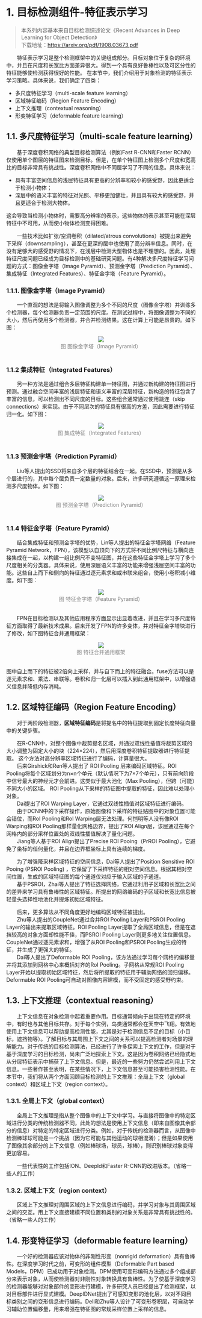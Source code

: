 # 1. 目标检测组件-特征表示学习
> 本系列内容基本来自目标检测综述论文《Recent Advances in Deep Learning for Object Detection》\
> 下载地址：https://arxiv.org/pdf/1908.03673.pdf

&emsp;&emsp;特征表示学习是整个检测框架中的关键组成部分。目标对象位于复杂的环境中，并且在尺度和长宽比方面差异很大。得到一个具有良好鲁棒性以及可区分性的特征能够使检测获得很好的性能。 在本节中，我们介绍用于对象检测的特征表示学习策略。具体来说，我们确定了四类：
- 多尺度特征学习（multi-scale feature learning）
- 区域特征编码（Region Feature Encoding）
- 上下文推理（contextual reasoning）
- 形变特征学习（deformable feature learning）

## 1.1. 多尺度特征学习（multi-scale feature learning）
&emsp;&emsp;基于深度卷积网络的典型目标检测算法（例如Fast R-CNN和Faster RCNN）仅使用单个图层的特征图来检测目标。但是，在单个特征图上检测多个尺度和宽高比的目标非常具有挑战性。深度卷积网络中不同层学习了不同的信息。具体来说：
- 具有丰富空间信息的浅层特征具有更高的分辨率和较小的感受野，因此更适合于检测小物体；
- 深层中的语义丰富的特征对光照、平移更加健壮，并且具有较大的感受野，并且更适合于检测大物体。

这会导致当检测小物体时，需要高分辨率的表示，这些物体的表示甚至可能在深层特征中不可用，从而使小物体检测变得困难。

&emsp;&emsp;一些技术比如扩张/空洞卷积（dilated/atrous convolutions）被提出来避免下采样（downsampling），甚至在更深的层中也使用了高分辨率信息。同时，在没有足够大的感受野的情况下，在浅层中检测大型物体也是不理想的。因此，处理特征尺度问题已经成为目标检测中的基础研究问题。有4种解决多尺度特征学习问题的方式：图像金字塔（Image Pyramid）、预测金字塔（Prediction Pyramid）、集成特征（Integrated Features）、特征金字塔（Feature Pyramid）。

### 1.1.1. 图像金字塔（Image Pyramid）
&emsp;&emsp;一个直观的想法是将输入图像调整为多个不同的尺度（图像金字塔）并训练多个检测器，每个检测器负责一定范围的尺度。在测试过程中，将图像调整为不同的大小，然后再使用多个检测器，并合并检测结果。这在计算上可能是昂贵的。如下图：
<div align=center>
	<img src="images/图像金字塔.png">
</div>
<div align=center><font color="gray">图 图像金字塔（Image Pyramid）</font></div>
<br>

### 1.1.2 集成特征（Integrated Features）
&emsp;&emsp;另一种方法是通过组合多层特征构建单一特征图，并通过新构建的特征图进行预测。通过融合空间丰富的浅层特征和语义丰富的深层特征，新构造的特征包含了丰富的信息，可以检测出不同尺度的目标。这些组合通常通过使用跳连（skip connections）来实现。由于不同层次的特征具有很高的方差，因此需要进行特征归一化。如下图：
<div align=center>
	<img src="images/集成特征.png">
</div>
<div align=center><font color="gray">图 集成特征（Integrated Features）</font></div>
<br>

### 1.1.3 预测金字塔（Prediction Pyramid）
&emsp;&emsp;Liu等人提出的SSD将来自多个层的特征结合在一起。在SSD中，预测是从多个层进行的，其中每个层负责一定数量的对象。后来，许多研究遵循这一原理来检测多尺度物体。如下图：
<div align=center>
	<img src="images/预测金字塔.png">
</div>
<div align=center><font color="gray">图 预测金字塔（Prediction Pyramid）</font></div>
<br>

### 1.1.4 特征金字塔（Feature Pyramid）
&emsp;&emsp;结合集成特征和预测金字塔的优势，Lin等人提出的特征金字塔网络（Feature Pyramid Network，FPN），该模型以自顶向下的方式将不同比例尺特征与横向连接集成在一起，以构建一组比例尺不变特征图，并在这些特征金字塔上学习了多个尺度相关的分类器。具体来说，使用深层语义丰富的功能来增强浅层空间丰富的功能。这些自上而下和侧向的特征通过逐元素求和或串联来组合，使用小卷积减小维度。如下图：
<div align=center>
	<img src="images/特征金字塔.png">
</div>
<div align=center><font color="gray">图 特征金字塔（Feature Pyramid）</font></div>
<br>

&emsp;&emsp;FPN在目标检测以及其他应用程序方面显示出显着改进，并且在学习多尺度特征方面取得了最新技术成果。后来开发了FPN的许多变体，并对特征金字塔块进行了修改，如下图特征合并通用框架：

<div align=center>
	<img src="images/特征合并.png">
</div>
<div align=center><font color="gray">图 特征合并通用框架</font></div>
<br>

图中自上而下的特征被2倍向上采样，并与自下而上的特征融合。fuse方法可以是逐元素求和、乘法、串联等。卷积和归一化层可以插入到此通用框架中，以增强语义信息并降低内存消耗。

## 1.2. 区域特征编码（Region Feature Encoding）
&emsp;&emsp;对于两阶段检测器，**区域特征编码**是将提名中的特征提取到固定长度特征向量中的关键步骤。

&emsp;&emsp;在R-CNN中，对整个图像中裁剪提名区域，并通过双线性插值将裁剪区域的大小调整为固定大小的块（224×224），然后用深度卷积特征提取器进行特征提取。 这个方法对高分辨率区域特征进行了编码，计算量很大。\
&emsp;&emsp;后来Girshick和Ren等人提出了 ROI Pooling 层来编码区域特征。ROI Pooling将每个区域划分为n×n个单元（默认情况下为7×7个单元），只有前向阶段中信号最大的神经元才会前进。这类似于最大池化（Max Pooling），但跨（可能）不同大小的区域。 ROI Pooling从下采样的特征图中提取的特征，因此难以处理小对象。\
&emsp;&emsp;Dai提出了ROI Warping Layer，它通过双线性插值对区域特征进行编码。\
&emsp;&emsp;由于DCNN中的下采样操作，原始图像和下采样的特征贴图中的对象位置可能会错位，而RoI Pooling和RoI Warping层无法处理。何恺明等人没有像ROI Warping和ROI Pooling那样量化网格边界，提出了ROI Align层，该层通过在每个网格内的部分采样位置处的双线性插值解决了量化问题。\
&emsp;&emsp;Jiang等人基于ROI Align提出了Precise ROI Pooing（PrROI Pooling），它避免了坐标的任何量化，并且在边界框坐标上具有连续的梯度。

&emsp;&emsp;为了增强降采样区域特征的空间信息，Dai等人提出了Position Sensitive ROI Pooing (PSROI Pooling) ，它保留了下采样特征的相对空间信息。根据其相对空间位置，生成的区域特征图的每个通道仅对应于输入区域的子通道。\
&emsp;&emsp;基于PSROI，Zhai等人提出了特征选择网络，它通过利用子区域和长宽比之间的差异来学习具有鲁棒性的区域特征。所提出的网络编码的子区域和长宽比信息被轻量头选择性地池化并提炼初始区域特征。

&emsp;&emsp;后来，更多算法从不同角度更好地编码区域特征被提出。\
&emsp;&emsp;Zhu等人提出的CoupleNet通过合并ROI Pooling Layer和PSROI Pooling Layer的输出来提取区域特征。ROI Pooling Layer提取了全局区域信息，但是在遮挡较高的对象方面却性能不佳，而PSROI Pooling Layer则更多地关注位置信息。CoupleNet通过逐元素求和，增强了从ROI Pooling和PSROI Pooling生成的特征，并生成了更强大的特征。 \
&emsp;&emsp;Dai等人提出了Deformable ROI Pooling，该方法通过学习每个网格的偏移量并将其添加到网格中心来概括对齐的RoI Pooling。子网格从常规ROI Pooling Layer开始以提取初始区域特征，然后将所提取的特征用于辅助网络的回归偏移。 Deformable ROI Pooling可自动对图像内容建模，而不受固定的感受野约束。

## 1.3. 上下文推理（contextual reasoning）
&emsp;&emsp;上下文信息在对象检测中起着重要作用。目标通常倾向于出现在特定的环境中，有时也与其他目标共存。对于每个实例，鸟类通常都会在天空中飞翔。有效地使用上下文信息可以帮助提高检测性能，尤其是对于检测信息不足的目标（小目标，遮挡物等）。了解目标与其周围上下文之间的关系可以提高检测者对场景的理解能力。对于传统的目标检测算法，已经进行了许多探索上下文的工作，但是对于基于深度学习的目标检测，尚未广泛地探索上下文。这是因为卷积网络已经隐式地从分层特征表示中捕获了上下文信息。但是，最近的一些努力仍然尝试利用上下文信息。一些著作甚至表明，在某些情况下，上下文信息甚至可能损害检测性能。在本节中，我们将从两个方面回顾目标检测的上下文推理：全局上下文（global context）和区域上下文（region context）。

### 1.3.1. 全局上下文（global context）
&emsp;&emsp;全局上下文推理是指从整个图像中的上下文中学习。与直接将图像中的特定区域进行分类的传统检测器不同，此处的想法是使用上下文信息（即来自图像其余部分的信息）对特定的特定区域进行分类。例如，对于传统的检测器而言，从图像中检测棒球球可能是一个挑战（因为它可能与其他运动的球相混淆）；但是如果使用了图像其余部分的上下文信息（例如棒球场，球员，球棒），则识别棒球对象变得更加容易。

&emsp;&emsp;一些代表性的工作包括ION、DeepId和Faster R-CNN的改进版本。（省略一些人的工作）

### 1.3.2. 区域上下文（region context）
&emsp;&emsp;区域上下文推理对周围区域的上下文信息进行编码，并学习对象与其周围区域之间的交互。用上下文直接建模不同位置和类别的对象关系是非常具有挑战性的。 （省略一些人的工作）

## 1.4. 形变特征学习（deformable feature learning）
&emsp;&emsp;一个好的检测器应该对物体的非刚性形变（nonrigid deformation）具有鲁棒性。在深度学习时代之前，可变形的组件模型（Deformable Part based Models，DPM）已成功用于对象检测。DPM使用可变形编码方法通过多个组成部分来表示对象，从而使检测器对非刚性对象转换具有鲁棒性。为了使基于深度学习的检测器能够对对象部件的变形进行建模，许多研究人员已经提出了检测框架，以对目标部件进行显式建模。DeepIDNet提出了可感知变形的池化层，以对不同目标类别之间的变形信息进行编码。Dell和Zhu等人设计了可变形卷积层，可自动学习辅助位置偏移量，用来增强在特征图的常规采样位置上采样的信息。
